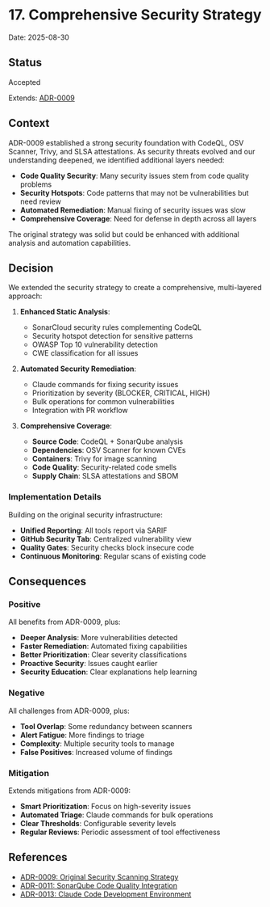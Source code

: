# 17. Comprehensive Security Strategy

Date: 2025-08-30

## Status

Accepted

Extends: [ADR-0009](./0009-container-and-security-scanning-strategy.md)

## Context

ADR-0009 established a strong security foundation with CodeQL, OSV Scanner, Trivy, and SLSA attestations. As security threats evolved and our understanding deepened, we identified additional layers needed:

- **Code Quality Security**: Many security issues stem from code quality problems
- **Security Hotspots**: Code patterns that may not be vulnerabilities but need review
- **Automated Remediation**: Manual fixing of security issues was slow
- **Comprehensive Coverage**: Need for defense in depth across all layers

The original strategy was solid but could be enhanced with additional analysis and automation capabilities.

## Decision

We extended the security strategy to create a comprehensive, multi-layered approach:

1. **Enhanced Static Analysis**:
   - SonarCloud security rules complementing CodeQL
   - Security hotspot detection for sensitive patterns
   - OWASP Top 10 vulnerability detection
   - CWE classification for all issues

2. **Automated Security Remediation**:
   - Claude commands for fixing security issues
   - Prioritization by severity (BLOCKER, CRITICAL, HIGH)
   - Bulk operations for common vulnerabilities
   - Integration with PR workflow

3. **Comprehensive Coverage**:
   - **Source Code**: CodeQL + SonarQube analysis
   - **Dependencies**: OSV Scanner for known CVEs
   - **Containers**: Trivy for image scanning
   - **Code Quality**: Security-related code smells
   - **Supply Chain**: SLSA attestations and SBOM

### Implementation Details

Building on the original security infrastructure:

- **Unified Reporting**: All tools report via SARIF
- **GitHub Security Tab**: Centralized vulnerability view
- **Quality Gates**: Security checks block insecure code
- **Continuous Monitoring**: Regular scans of existing code

## Consequences

### Positive

All benefits from ADR-0009, plus:

- **Deeper Analysis**: More vulnerabilities detected
- **Faster Remediation**: Automated fixing capabilities
- **Better Prioritization**: Clear severity classifications
- **Proactive Security**: Issues caught earlier
- **Security Education**: Clear explanations help learning

### Negative

All challenges from ADR-0009, plus:

- **Tool Overlap**: Some redundancy between scanners
- **Alert Fatigue**: More findings to triage
- **Complexity**: Multiple security tools to manage
- **False Positives**: Increased volume of findings

### Mitigation

Extends mitigations from ADR-0009:

- **Smart Prioritization**: Focus on high-severity issues
- **Automated Triage**: Claude commands for bulk operations
- **Clear Thresholds**: Configurable severity levels
- **Regular Reviews**: Periodic assessment of tool effectiveness

## References

- [ADR-0009: Original Security Scanning Strategy](./0009-container-and-security-scanning-strategy.md)
- [ADR-0011: SonarQube Code Quality Integration](./0011-sonarqube-code-quality-integration.md)
- [ADR-0013: Claude Code Development Environment](./0013-claude-code-development-environment.md)
